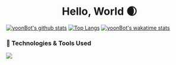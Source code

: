 # <center> Hello, World :waxing_crescent_moon:

[![yoonBot's github stats](https://github-readme-stats.vercel.app/api?username=yoonBot&show_icons=true&theme=tokyonight)](https://github.com/yoonBot/github-readme-stats)
[![Top Langs](https://github-readme-stats.vercel.app/api/top-langs/?username=yoonBot&show_icons=true&theme=tokyonight)](https://github.com/yoonBot/github-readme-stats)
[![yoonBot's wakatime stats](https://github-readme-stats.vercel.app/api/wakatime?username=yoonBot&show_icons=true&theme=radical)](https://github.com/yoonBot/github-readme-stats)

### :wrench: Technologies & Tools Used
![](https://img.shields.io/badge/<OS>-<Linux>-informational?style=flat&logo=<LOGO_NAME>&logoColor=white&color=2bbc8a)
